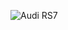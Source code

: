![Audi RS7](https://hips.hearstapps.com/amv-prod-cad-assets.s3.amazonaws.com/wp-content/uploads/2017/04/2017-Audi-RS7-112-1.jpg)
